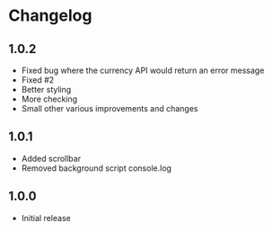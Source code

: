 # Changelog

## 1.0.2
- Fixed bug where the currency API would return an error message
- Fixed #2
- Better styling
- More checking
- Small other various improvements and changes

## 1.0.1
- Added scrollbar
- Removed background script console.log

## 1.0.0
- Initial release
